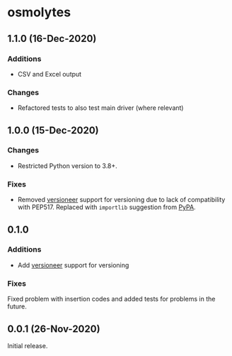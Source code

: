 # osmolytes

## 1.1.0 (16-Dec-2020)

### Additions

* CSV and Excel output

### Changes

* Refactored tests to also test main driver (where relevant)

## 1.0.0 (15-Dec-2020)

### Changes

* Restricted Python version to 3.8+.

### Fixes

* Removed [versioneer](https://github.com/python-versioneer/python-versioneer) support for versioning due to lack of compatibility with PEP517.
Replaced with `importlib` suggestion from [PyPA](https://packaging.python.org/guides/single-sourcing-package-version/).

## 0.1.0

### Additions

* Add [versioneer](https://github.com/python-versioneer/python-versioneer) support for versioning

### Fixes

Fixed problem with insertion codes and added tests for problems in the future.

## 0.0.1 (26-Nov-2020)

Initial release.